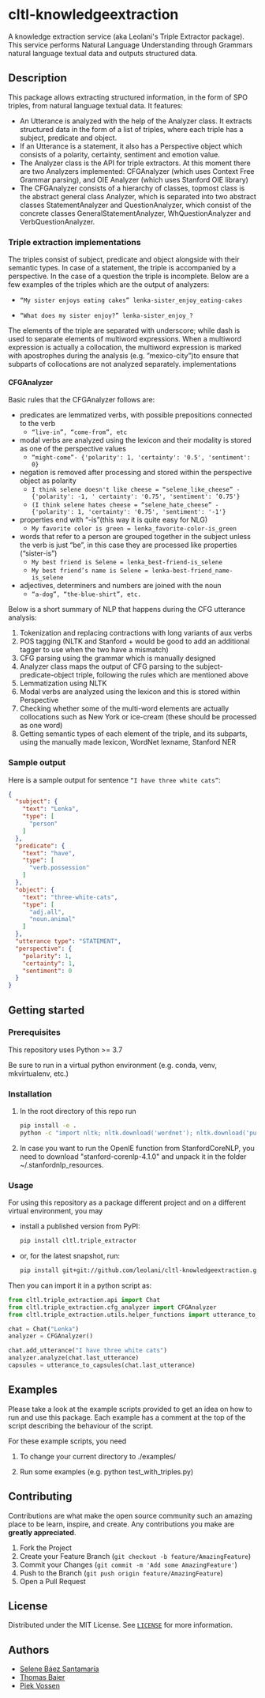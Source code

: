# cltl-knowledgeextraction

A knowledge extraction service (aka Leolani's Triple Extractor package). This service performs Natural Language
Understanding through Grammars natural language textual data and outputs structured data.

## Description

This package allows extracting structured information, in the form of SPO triples, from natural language textual data.
It features:

* An Utterance is analyzed with the help of the Analyzer class. It extracts structured data in the form of a list of
  triples, where each triple has a subject, predicate and object.
* If an Utterance is a statement, it also has a Perspective object which consists of a polarity, certainty, sentiment
  and emotion value.
* The Analyzer class is the API for triple extractors. At this moment there are two Analyzers implemented: CFGAnalyzer
  (which uses Context Free Grammar parsing), and OIE Analyzer (which uses Stanford OIE library)
* The CFGAnalyzer consists of a hierarchy of classes, topmost class is the abstract general class Analyzer, which is
  separated into two abstract classes StatementAnalyzer and QuestionAnalyzer, which consist of the concrete classes
  GeneralStatementAnalyzer, WhQuestionAnalyzer and VerbQuestionAnalyzer.

### Triple extraction implementations

The triples consist of subject, predicate and object alongside with their semantic types. In case of a statement, the
triple is accompanied by a perspective. In the case of a question the triple is incomplete. Below are a few examples of
the triples which are the output of analyzers:

* `“My sister enjoys eating cakes” lenka-sister_enjoy_eating-cakes `

* ` “What does my sister enjoy?” lenka-sister_enjoy_? `

The elements of the triple are separated with underscore; while dash is used to separate elements of multiword
expressions. When a multiword expression is actually a collocation, the multiword expression is marked with apostrophes
during the analysis (e.g. ”mexico-city”)to ensure that subparts of collocations are not analyzed separately.
implementations

#### CFGAnalyzer

Basic rules that the CFGAnalyzer follows are:

* predicates are lemmatized verbs, with possible prepositions connected to the verb
    - `“live-in”, “come-from”, etc`
* modal verbs are analyzed using the lexicon and their modality is stored as one of the perspective values
    - `“might-come”- {'polarity': 1, 'certainty': '0.5', 'sentiment': 0}`
* negation is removed after processing and stored within the perspective object as polarity
    - `I think selene doesn't like cheese = “selene_like_cheese” - {'polarity': -1, '
      certainty': '0.75', 'sentiment': ’0.75'}`
    - `(I think selene hates cheese = “selene_hate_cheese” - {'polarity': 1, 'certainty': '0.75', 'sentiment': '-1'}`
* properties end with “-is”(this way it is quite easy for NLG)
    - `My favorite color is green = lenka_favorite-color-is_green`
* words that refer to a person are grouped together in the subject unless the verb is just “be”, in this case they are
  processed like properties (“sister-is”)
    - `My best friend is Selene = lenka_best-friend-is_selene `
    - `My best friend’s name is Selene = lenka-best-friend_name-is_selene `
* adjectives, determiners and numbers are joined with the noun
    - `“a-dog”, “the-blue-shirt”, etc.`

Below is a short summary of NLP that happens during the CFG utterance analysis:

1. Tokenization and replacing contractions with long variants of aux verbs
1. POS tagging (NLTK and Stanford + would be good to add an additional tagger to use when the two have a mismatch)
1. CFG parsing using the grammar which is manually designed
1. Analyzer class maps the output of CFG parsing to the subject-predicate-object triple, following the rules which are
   mentioned above
1. Lemmatization using NLTK
1. Modal verbs are analyzed using the lexicon and this is stored within Perspective
1. Checking whether some of the multi-word elements are actually collocations such as New York or ice-cream (these
   should be processed as one word)
1. Getting semantic types of each element of the triple, and its subparts, using the manually made lexicon, WordNet
   lexname, Stanford NER

### Sample output

Here is a sample output for sentence `“I have three white cats”`:

```json
{
  "subject": {
    "text": "Lenka",
    "type": [
      "person"
    ]
  },
  "predicate": {
    "text": "have",
    "type": [
      "verb.possession"
    ]
  },
  "object": {
    "text": "three-white-cats",
    "type": [
      "adj.all",
      "noun.animal"
    ]
  },
  "utterance type": "STATEMENT",
  "perspective": {
    "polarity": 1,
    "certainty": 1,
    "sentiment": 0
  }
}

```

## Getting started

### Prerequisites

This repository uses Python >= 3.7

Be sure to run in a virtual python environment (e.g. conda, venv, mkvirtualenv, etc.)

### Installation

1. In the root directory of this repo run

    ```bash
    pip install -e .
    python -c "import nltk; nltk.download('wordnet'); nltk.download('punkt'); nltk.download('averaged_perceptron_tagger')"
    ```
2. In case you want to run the OpenIE function from StanfordCoreNLP, you need to download "stanford-corenlp-4.1.0" and unpack it in the folder
~/.stanfordnlp_resources.

### Usage

For using this repository as a package different project and on a different virtual environment, you may

- install a published version from PyPI:

    ```bash
    pip install cltl.triple_extractor
    ```

- or, for the latest snapshot, run:

    ```bash
    pip install git+git://github.com/leolani/cltl-knowledgeextraction.git@main
    ```

Then you can import it in a python script as:

```python
from cltl.triple_extraction.api import Chat
from cltl.triple_extraction.cfg_analyzer import CFGAnalyzer
from cltl.triple_extraction.utils.helper_functions import utterance_to_capsules

chat = Chat("Lenka")
analyzer = CFGAnalyzer()

chat.add_utterance("I have three white cats")
analyzer.analyze(chat.last_utterance)
capsules = utterance_to_capsules(chat.last_utterance)
```

## Examples

Please take a look at the example scripts provided to get an idea on how to run and use this package. Each example has a
comment at the top of the script describing the behaviour of the script.

For these example scripts, you need

1. To change your current directory to ./examples/

1. Run some examples (e.g. python test_with_triples.py)

## Contributing

Contributions are what make the open source community such an amazing place to be learn, inspire, and create. Any
contributions you make are **greatly appreciated**.

1. Fork the Project
2. Create your Feature Branch (`git checkout -b feature/AmazingFeature`)
3. Commit your Changes (`git commit -m 'Add some AmazingFeature'`)
4. Push to the Branch (`git push origin feature/AmazingFeature`)
5. Open a Pull Request

## License

Distributed under the MIT License.
See [`LICENSE`](https://github.com/leolani/cltl-knowledgeextraction/blob/main/LICENCE) for more information.

## Authors

* [Selene Báez Santamaría](https://selbaez.github.io/)
* [Thomas Baier](https://www.linkedin.com/in/thomas-baier-05519030/)
* [Piek Vossen](https://github.com/piekvossen)